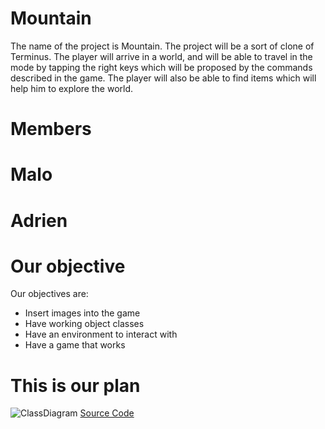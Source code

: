 # Mountain
The name of the project is Mountain. The project will be a sort of clone of Terminus. The player will arrive in a world, and will be able to travel in the mode by tapping the right keys which will be proposed by the commands described in the game. The player will also be able to find items which will help him to explore the world.
# Members
 # Malo
 # Adrien
# Our objective 
Our objectives are:
- Insert images into the game
- Have working object classes
- Have an environment to interact with
- Have a game that works

# This is our plan
![ClassDiagram](https://github.com/Adrienqwerty/GroupeProjectNumberOne/blob/main/Screenshot%202024-02-21%20at%2012.35.00%20PM.png?raw=true)
[Source Code]()
